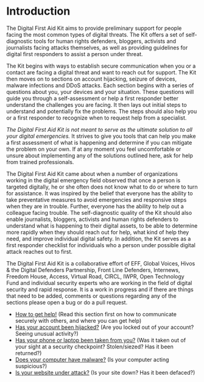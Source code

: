 Introduction
============

The Digital First Aid Kit aims to provide preliminary support for people facing the most common types of digital threats. The Kit offers a set of self-diagnostic tools for human rights defenders, bloggers, activists and journalists facing attacks themselves, as well as providing guidelines for digital first responders to assist a person under threat.

The Kit begins with ways to establish secure communication when you or a contact are facing a digital threat and want to reach out for support. The Kit then moves on to sections on account hijacking, seizure of devices, malware infections and DDoS attacks. Each section begins with a series of questions about you, your devices and your situation. These questions will guide you through a self-assessment or help a first responder better understand the challenges you are facing. It then lays out initial steps to understand and potentially fix the problems. The steps should also help you or a first responder to recognize when to request help from a specialist.

*The Digital First Aid Kit is not meant to serve as the ultimate solution to all your digital emergencies.* It strives to give you tools that can help you make a first assessment of what is happening and determine if you can mitigate the problem on your own. If at any moment you feel uncomfortable or unsure about implementing any of the solutions outlined here, ask for help from trained professionals.

The Digital First Aid Kit came about when a number of organizations working in the digital emergency field observed that once a person is targeted digitally, he or she often does not know what to do or where to turn for assistance. It was inspired by the belief that everyone has the ability to take preventative measures to avoid emergencies and responsive steps when they are in trouble. Further, everyone has the ability to help out a colleague facing trouble. The self-diagnostic quality of the Kit should also enable journalists, bloggers, activists and human rights defenders to understand what is happening to their digital assets, to be able to determine more rapidly when they should reach out for help, what kind of help they need, and improve individual digital safety. In addition, the Kit serves as a first responder checklist for individuals who a person under possible digital attack reaches out to first.

The Digital First Aid Kit is a collaborative effort of EFF, Global Voices, Hivos & the Digital Defenders Partnership, Front Line Defenders, Internews, Freedom House, Access, Virtual Road, CIRCL, IWPR, Open Technology Fund and individual security experts who are working in the field of digital security and rapid response. It is a work in progress and if there are things that need to be added, comments or questions regarding any of the sections please open a bug or do a pull request.

* [How to get help!](SecureCommunication.md) (Read this section first on how to communicate securely with others, and where you can get help)
* [Has your account been hijacked?](AccountHijacking.md) (Are you locked out of your account? Seeing unusual activity?)
* [Has your phone or laptop been taken from you?](DevicesSeized.md) (Was it taken out of your sight at a security checkpoint? Stolen/siezed? Has it been returned?)
* [Does your computer have malware?](Malware.md) (Is your computer acting suspicious?)
* [Is your website under attack?](DDoSMitigation.md) (Is your site down? Has it been defaced?)
